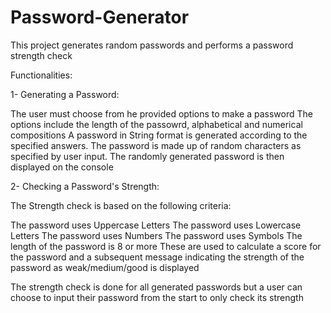 # Password-Generator

This project generates random passwords and performs a password strength check

Functionalities:

1- Generating a Password:

The user must choose from he provided options to make a password
The options include the length of the passowrd, alphabetical and numerical compositions
A password in String format is generated according to the specified answers. The password is made up of random characters as specified by user input.
The randomly generated password is then displayed on the console

2- Checking a Password's Strength:

The Strength check is based on the following criteria:

The password uses Uppercase Letters
The password uses Lowercase Letters
The password uses Numbers
The password uses Symbols
The length of the password is 8 or more 
These are used to calculate a score for the password and a subsequent message indicating the strength of the password as weak/medium/good is displayed

The strength check is done for all generated passwords but a user can choose to input their password from the start to only check its strength

